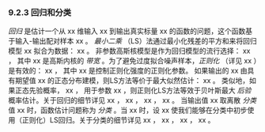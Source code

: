 ### 9.2.3 回归和分类


*回归* 是估计一个从 xx 维输入 xx 到输出真实标量 xx 的函数的问题，这个函数基于输入-输出配对样本 xx 。
*最小二乘* （LS）法通过最小化残差的平方和来将回归模型 xx 拟合为数据：
xx 。
非参数高斯核模型是作为回归模型的流行选择：
xx ，
其中 xx 是高斯内核的 *带宽* 。为了避免过度拟合噪声样本，*正则化* （详见 xx ）是有效的：
xx ，
其中 xx 是控制正则化强度的正则化参数。
如果输出的 xx 由具有期望值 xx 的正态分布建模，则LS方法等价于最大似然估计：
xx 。
类似地，如果正态先验概率，
xx ，
用于参数 xx ，则正则化LS方法等效于贝叶斯最大 *后验* 概率估计。关于回归的细节详见 xx ， xx ， xx ， xx 。
当输出值 xx 取离散 *分类* 值 xx 时，函数估计问题称为 *分类* 。当 xx 时，设 xx 使我们能够在分类中初步使用（正则化）LS回归。关于分类的细节详见 xx ， xx ， xx ， xx 。
